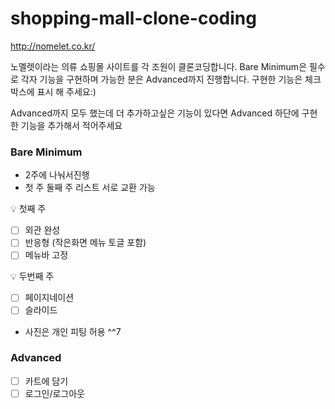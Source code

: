 # shopping-mall-clone-coding

http://nomelet.co.kr/

노멜렛이라는 의류 쇼핑몰 사이트를 각 조원이 클론코딩합니다.
Bare Minimum은 필수로 각자 기능을 구현하며 가능한 분은 Advanced까지 진행합니다.
구현한 기능은 체크박스에 표시 해 주세요:)

Advanced까지 모두 했는데 더 추가하고싶은 기능이 있다면 Advanced 하단에 구현한 기능을 추가해서 적어주세요

### Bare Minimum 
- 2주에 나눠서진행 
- 첫 주 둘째 주 리스트 서로 교환 가능

<aside>
💡 첫째 주

- [ ] 외관 완성
- [ ] 반응형 (작은화면 메뉴 토글 포함)
- [ ] 메뉴바 고정

💡 두번째 주 

- [ ] 페이지네이션
- [ ] 슬라이드
</aside>

- 사진은 개인 피팅 허용 ^^7

### Advanced

- [ ] 카트에 담기
- [ ] 로그인/로그아웃
